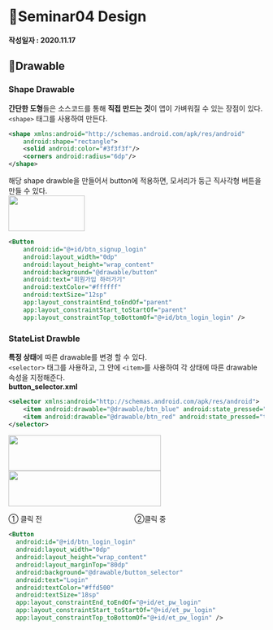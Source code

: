 # 📣Seminar04 Design
**작성일자 : 2020.11.17**

## 🎨Drawable
### Shape Drawable
**간단한 도형**들은 소스코드를 통해 **직접 만드는 것**이 앱이 가벼워질 수 있는 장점이 있다.   
`<shape>` 태그를 사용하여 만든다.     
```xml
<shape xmlns:android="http://schemas.android.com/apk/res/android"
    android:shape="rectangle">
    <solid android:color="#3f3f3f"/>
    <corners android:radius="6dp"/>
</shape>
```
해당 shape drawble을 만들어서 button에 적용하면, 모서리가 둥근 직사각형 버튼을 만들 수 있다.    
<img src="https://user-images.githubusercontent.com/47289479/99347745-2cd46d00-28db-11eb-9197-2bfa104c2c80.JPG" width="150" height="70"/>
```xml
<Button
	android:id="@+id/btn_signup_login"
	android:layout_width="0dp"
	android:layout_height="wrap_content"
	android:background="@drawable/button"
	android:text="회원가입 하러가기"
	android:textColor="#ffffff"
	android:textSize="12sp"
	app:layout_constraintEnd_toEndOf="parent"
	app:layout_constraintStart_toStartOf="parent"
	app:layout_constraintTop_toBottomOf="@+id/btn_login_login" />
```

### StateList Drawble
**특정 상태**에 따른 drawable를 변경 할  수 있다.  
`<selector>` 태그를 사용하고, 그 안에 `<item>`를 사용하여 각 상태에 따른 drawable 속성을 지정해준다.   
**button_selector.xml**
```xml
<selector xmlns:android="http://schemas.android.com/apk/res/android">  
	<item android:drawable="@drawable/btn_blue" android:state_pressed="false"/>  
	<item android:drawable="@drawable/btn_red" android:state_pressed="true"/>  
</selector>
```
<p float="left">
	<img src="https://user-images.githubusercontent.com/47289479/99348471-01528200-28dd-11eb-9890-00ea8cc9411f.JPG" width="300" height="70"/>
	<img src="https://user-images.githubusercontent.com/47289479/99348522-22b36e00-28dd-11eb-921c-486ba5f54064.JPG" width="300" height="70"/>
</p>
① 클릭 전　　　　　　　　　　　　　②클릭 중    

```xml
<Button  
  android:id="@+id/btn_login_login"  
  android:layout_width="0dp"  
  android:layout_height="wrap_content"  
  android:layout_marginTop="80dp"  
  android:background="@drawable/button_selector"  
  android:text="Login"  
  android:textColor="#ffd500"  
  android:textSize="18sp"  
  app:layout_constraintEnd_toEndOf="@+id/et_pw_login"  
  app:layout_constraintStart_toStartOf="@+id/et_pw_login"  
  app:layout_constraintTop_toBottomOf="@+id/et_pw_login" />
```